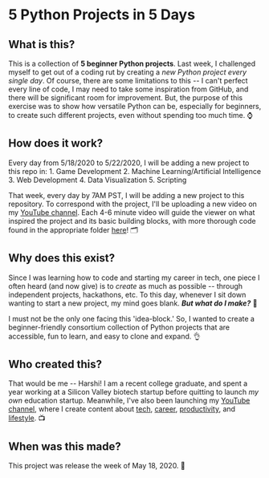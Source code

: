# 5 Python Projects in 5 Days

## **What** is this?
This is a collection of **5 beginner Python projects**. Last week, I challenged myself to get out of a coding rut by creating a *new Python project every single day*. Of course, there are some limitations to this -- I can't perfect every line of code, I may need to take some inspiration from GitHub, and there will be significant room for improvement. But, the purpose of this exercise was to show how versatile Python can be, especially for beginners, to create such different projects, even without spending too much time. ⌚️

## **How** does it work?
Every day from 5/18/2020 to 5/22/2020, I will be adding a new project to this repo in:
    1. Game Development
    2. Machine Learning/Artificial Intelligence
    3. Web Development
    4. Data Visualization
    5. Scripting

That week, every day by 7AM PST, I will be adding a new project to this repository. To correspond with the project, I'll be uploading a new video on my [YouTube channel](https://youtube.com/c/harshibar). Each 4-6 minute video will guide the viewer on what inspired the project and its basic building blocks, with more thorough code found in the appropriate folder [here](https://github.com/harshibar/5-python-projects)! 🗂

## **Why** does this exist?
Since I was learning how to code and starting my career in tech, one piece I often heard (and now give) is to *create* as much as possible -- through independent projects, hackathons, etc. To this day, whenever I sit down wanting to start a new project, my mind goes blank. ***But what do I make?*** 🤔

I must not be the only one facing this 'idea-block.' So, I wanted to create a beginner-friendly consortium collection of Python projects that are accessible, fun to learn, and easy to clone and expand. 👌

## **Who** created this?
That would be me -- Harshi! I am a recent college graduate, and spent a year working at a Silicon Valley biotech startup before quitting to launch *my own* education startup. Meanwhile, I've also been launching my [YouTube channel](https://youtube.com/c/harshibar), where I create content about [tech](https://www.youtube.com/playlist?list=PLgxIjxced6Mdo5zbmmcKTbNEcjVolPkFS), [career](https://www.youtube.com/playlist?list=PLgxIjxced6Mdam-S5yYKluBlJfFv16VEr), [productivity](https://www.youtube.com/playlist?list=PLgxIjxced6MdG_w2pKxBiYsBj6ubLxDiT), and [lifestyle](https://www.youtube.com/playlist?list=PLgxIjxced6Mc3yGhCQmF9hkxtjPKYYKZj). 📺

## **When** was this made?
This project was release the week of May 18, 2020. 📅

